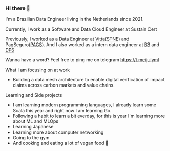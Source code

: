### Hi there 👋

I'm a Brazilian Data Engineer living in the Netherlands since 2021.

Currently, I work as a Software and Data Cloud Engineer at Sustain Cert

Previously, I worked as a Data Engineer at [Vitta](https://www.vitta.com.br/)([STNE](https://www.nasdaq.com/market-activity/stocks/stne)) and PagSeguro([PAGS](https://www.nasdaq.com/market-activity/stocks/pags)).
And I also worked as a intern data engineer at [B3](https://www.bloomberg.com/quote/B3SA3:BZ) and [DP6](https://www.dp6.com.br/en/home-en/)

Wanna have a word? Feel free to ping me on telegram https://t.me/julyml

What I am focusing on at work

- Building a data mesh architecture to enable digital verification of impact claims across carbon markets and value chains.
    
Learning and Side projects

- I am learning modern programming languages, I already learn some Scala this year and right now I am learning Go.
- Following a habit to learn a bit everday, for this is year I'm learning more about ML and MLOps
- Learning Japanese
- Learning more about computer networking
- Going to the gym
- And cooking and eating a lot of vegan food 🌱

